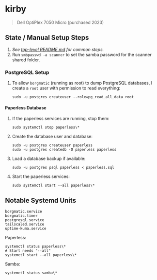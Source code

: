 # kirby

> Dell OptiPlex 7050 Micro (purchased 2023)

## State / Manual Setup Steps
1. *See [top-level README.md](../../README.md) for common steps.*
2. Run `smbpasswd -a scanner` to set the samba password for the scanner
   shared folder.

### PostgreSQL Setup
1. To allow `borgmatic` (running as root) to dump PostgreSQL databases,
   I create a `root` user with permission to read everything:
   ```
   sudo -u postgres createuser --role=pg_read_all_data root
   ```

#### Paperless Database
1. If the paperless services are running, stop them:
   ```
   sudo systemctl stop paperless\*
   ```
2. Create the database user and database:
   ```
   sudo -u postgres createuser paperless
   sudo -u postgres createdb -O paperless paperless
   ```
3. Load a database backup if available:
   ```
   sudo -u postgres psql paperless < paperless.sql
   ```
4. Start the paperless services:
   ```
   sudo systemctl start --all paperless\*
   ```

## Notable Systemd Units

```
borgmatic.service
borgmatic.timer
postgresql.service
tailscaled.service
uptime-kuma.service
```

Paperless:
```
systemctl status paperless\*
# Start needs "--all"
systemctl start --all paperless\*
```

Samba:
```
systemctl status samba\*
```
